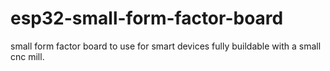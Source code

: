 # esp32-small-form-factor-board
small form factor board to use for smart devices fully buildable with a small cnc mill.
